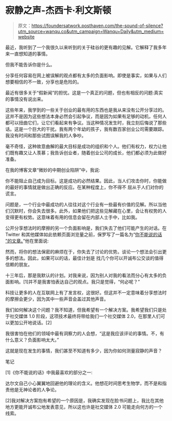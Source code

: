 # 寂静之声-杰西卡·利文斯顿

> 原文：<https://foundersatwork.posthaven.com/the-sound-of-silence?utm_source=wanqu.co&utm_campaign=Wanqu+Daily&utm_medium=website>

最近，我听到了一个我很久以来听到的关于硅谷的更有趣的见解。它解释了我多年来一直想知道的事情。

但我不能告诉你是什么。

分享任何容易在网上被误解的观点都有太多的负面影响。即使是事实，如果与人们想要相信的不一致，分享也是危险的。

最近有很多关于“假新闻”的担忧。这是一个真正的问题，但也有相反的问题:真实的事情没有说出来。

这些年来，我学到的一些关于创业的最有用的东西也是我从来没有公开分享过的。这并不是因为这些想法本身必然会引起争议，而是因为如果有足够的动机，任何人都可以扭曲它们，让它们看起来有争议。当这种情况发生时，我立刻后悔说了那些话。这是一个巨大的干扰。我有两个年幼的孩子，我有数百家创业公司需要跟踪。我没有时间和那些试图误解我的人争吵。

毫不奇怪，这种故意曲解的最大目标是成功的组织和个人。他们有权力，权力让他们既有趣又让人羡慕；我告诉创业者，随着创业公司的成长，他们都必须为此做好准备。

在我的博客文章“微妙的中期创业陷阱”中，我说:

你不能阻止自己成为目标。这是成功的必然结果。因此，当人们攻击你时，你能做的最好的事情就是做出正确的反应。在某种程度上，你不得不
屈从于人们对你的谎言。

问题是，一个行业中最成功的人往往对这个行业有一些最有价值的见解。所以当他们沉默时，你会失去很多。此外，如果他们把这些见解藏在心里，会让有权势的人变得更有权势。这意味着有用的信息会留在内部人士手中，比如我。

公开分享想法时的摩擦的另一个负面影响是，我们失去了他们可能产生的对话。在 Twitter 和其他媒体如此依赖页面浏览量之前，保罗写了一篇名为“[你不能说的话](http://paulgraham.com/say.html) [”的文章。](http://paulgraham.com/say.html)”他在里面说:

然而，将你的想法保密的麻烦在于，你失去了讨论的优势。谈论一个想法会引出更多的想法。因此，如果可以的话，最佳计划是
找几个你可以开诚布公交谈的值得信赖的朋友。

十三年后，那是我默认的计划。对我来说，因为别人对我的看法而分心有太多的负面影响。[1]并不是我害怕表达自己的观点。我只是觉得，“何必呢？”

科技让更多的人在互联网上有了发言权，这很好。但这并不一定意味着分享想法时的摩擦会更少，因为其中一些声音会盖过其他声音。

我们如何解决这个问题？我不知道，但我希望有一个解决方案。我希望我们只是处于社交媒体 1.0 阶段，这项技术最终将带给我们一个社交媒体 2.0，在那里人们可以更加公开地说话。[2]

我很害怕在他们的领域中最有洞察力的人会想，“这是我应该评论的事情。不，有什么意义？负面影响太大。”

这就是现在发生的事情，我们甚至不知道有多少，因为你如何测量寂静的声音？

笔记

[1]《你不能说的话》中我最喜欢的部分之一:

达尔文自己小心翼翼地回避他的理论的含义。他想花时间思考生物学，而不是和指责他是无神论者的人争论。

[2]我对解决方案抱有希望的一个原因是，我确实发现在脸书问题上，我比在其他地方更能开诚布公地发表意见，所以这也许是社交媒体 2.0 可能走向何方的一个线索。